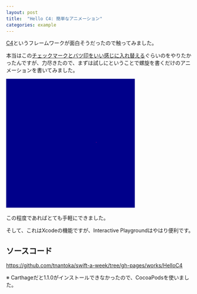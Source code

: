 ```yaml
---
layout: post
title:  "Hello C4: 簡単なアニメーション"
categories: example
---
```


[C4](https://github.com/C4Framework/C4iOS)というフレームワークが面白そうだったので触ってみました。

本当はこの[チェックマークとバツ印をいい感じに入れ替える](http://c4ios.com/tutorials/checkmark/)ぐらいのをやりたかったんですが、力尽きたので、まずは試しにということで螺旋を書くだけのアニメーションを書いてみました。

![](/images/posts/hello-c4/spiral.gif)

この程度であればとても手軽にできました。

そして、これはXcodeの機能ですが、Interactive Playgroundはやはり便利です。　

## ソースコード

<https://github.com/tnantoka/swift-a-week/tree/gh-pages/works/HelloC4>

※ Carthageだと1.1.0がインストールできなかったので、CocoaPodsを使いました。


